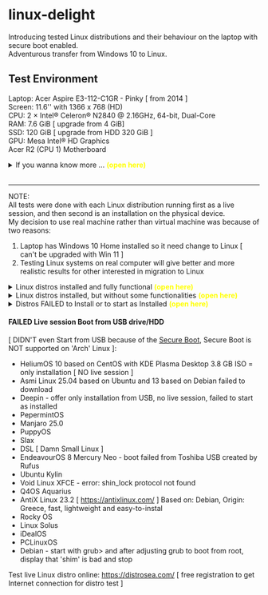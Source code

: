 # linux-delight
Introducing tested Linux distributions and their behaviour on the laptop with secure boot enabled.  
Adventurous transfer from Windows 10 to Linux.  

## Test Environment

Laptop:
Acer Aspire E3-112-C1GR - Pinky [ from 2014 ]  
Screen: 11.6'' with 1366 x 768 (HD)  
CPU: 2 × Intel® Celeron® N2840 @ 2.16GHz, 64-bit, Dual-Core  
RAM: 7.6 GiB [ upgrade from 4 GiB]  
SSD: 120 GiB [ upgrade from HDD 320 GiB ]  
GPU: Mesa Intel® HD Graphics  
Acer R2 (CPU 1) Motherboard  
<details>
<summary>If you wanna know more ... <b style="color: yellow;">(open here)</b></summary>  
<!-- comment -->
Dimensions (WxDxH): 29.1 cm x 21.1 cm x 2.12 cm<br>
Weight: 1.39 kg<br>
LCD Backlight Technology: LED backlight<br>
Widescreen: Yes<br>
Image Aspect Ratio: 16:9<br>
Max RAM Supported: 8 GB<br>
RAM Type: DDR3L SDRAM<br>
Speed: 1600 MHz<br>
Form Factor: SO-DIMM 204-pin<br>
Memory Allocation Technology: Shared Video Memory (UMA)<br>
Camera: Yes - 1280 x 720<br>
Camera Features: 720p HD movie recording, Acer Crystal Eye HD<br>
Sound: Stereo speakers, microphone<br>
Compliant Standards: High Definition Audio<br>
Wireless: 802.11b/g/n, Bluetooth 4.0<br>
Network Interface: Gigabit Ethernet<br>
Battery Capacity (Size): 2670 mAh<br>
Technology: 3-cell lithium polymer<br>
Input: AC 120/230 V (50/60 Hz)<br>
Output: 40 Watt, 19 V<br>
Interfaces: HDMI, Headphone/microphone combo jack, USB 3.0, USB 2.0, LAN<br>
Memory Card Reader: Yes (SD Card)<br>
</details><br>  

---

NOTE:  
All tests were done with each Linux distribution running first as a live session, and then second is an installation on the physical device.  
My decision to use real machine rather than virtual machine was because of two reasons:  
1. Laptop has Windows 10 Home installed so it need change to Linux [ can't be upgraded with Win 11 ]  
2. Testing Linux systems on real computer will give better and more realistic results for other interested in migration to Linux  

<details>
<summary>Linux distros installed and fully functional <b style="color: yellow;">(open here)</b></summary>  
<!-- comment -->
<p>
This Linux distributions installed and fully operational with all boxes checked - 'out-of-the-box'.</p>
<p>
Voyager Live 25.04.2 "Plucky Puffin", 4.1 GB ISO - Based on Ubuntu, with GNOME desktop<br>
[ https://voyagerlive.org/voyager-25-04/ ] a French distro based on Xubuntu.<br>
** - what this Linux distribution has to offer takes the prize for being the most user-friendly and elegant<br>
[ https://www.zdnet.com/article/voyager-23-10-might-be-my-favorite-take-on-the-gnome-desktop-to-date ]<br>

*run from USB HDD Ventoy on secure boot<br>
*Installed and run over Secure Boot<br>
*as a distro based on Ubuntu linux, it's help system is available: https://help.ubuntu.com/<br>
- Internet connected [ Firefox default ]
- mouse left click as a touchpad tap
- mouse right [ menu ] click with two fingers tap and corner click on touchpad
- Brightness and volume over keyboard keys
- Bamboo Pad graphical tablet connected and works smoothly, movement is like with touchpad
- hidden taskbar popup on pointer move over
- Audio, video on Youtube and streaming [sflix.to] works
- App window control buttons in top right corner [ Windows like ]
- 'Software' rich manager for app installation [ Brave, Chromium, Opera, Bitwarden, VSChromium, Boxes, 4K Video Downloader ]
[ FBReader, Foliate, Kate, Pinta, Free Tube, Private, Shortwave-radio, KWrite, gedit ]
- Terminal~$ 'sudo apt install kate' can also work for CMD familiar
- 'Files' file manager with all user folder shortcuts in left window panel/side
- Integrated AI Chat GPT 'Chatty' in desktop
- Alt+Tab solution: Settings -> Keyboard -> Keyboard shortcuts -> Navigation -> Switch Apps [ edit shortcut ]
- PrtSc keyboard shortcuts: Shift + PrtSc [ full screen ], Alt + PrtSc [ active app window ] auto save in Picture folder
- Bitwarden starts from Menu or Dock [ can't start from App Dashboard ]
- Mahjongg installed

- opens network WDMyCloud easily

ISSUES:
- Alt+Tab keys doesn't work by default [ 'out of the box' ], instead is 'Super' + Tab, Ubuntu combination
- Suspend of the system coused by closed laptop lid, NO 'out of the box' settings option to disable
</p>
</details>  

<details>
<summary>Linux distros installed, but without some functionalities <b style="color: yellow;">(open here)</b></summary>  
<!-- comment -->
<p>
The Linux distros listed here were installed successfully on a physical laptop with secure boot enabled, but failed to fulfil some tasks.</p>
<p></p>
</details>  

<details>
<summary>Distros FAILED to Install or to start as Installed <b style="color: yellow;">(open here)</b></summary>  
<!-- comment -->
<p>
Next Linux distros can be started from USB as a Live session, but refuse to install on laptop, or failed to start as installed.</p>
<p></p>
</details>  

#### FAILED Live session Boot from USB drive/HDD
[ DIDN'T even Start from USB because of the [Secure Boot](https://www.makeuseof.com/what-is-secure-boot-how-does-it-work/), Secure Boot is NOT supported on 'Arch' Linux ]:  
- HeliumOS 10 based on CentOS with KDE Plasma Desktop 3.8 GB ISO = only installation [ NO live session ]  
- Asmi Linux 25.04 based on Ubuntu and 13 based on Debian failed to download  
- Deepin - offer only installation from USB, no live session, failed to start as installed  
- PepermintOS  
- Manjaro 25.0  
- PuppyOS  
- Slax  
- DSL [ Damn Small Linux ]  
- EndeavourOS 8 Mercury Neo - boot failed from Toshiba USB created by Rufus  
- Ubuntu Kylin  
- Void Linux XFCE - error: shin_lock protocol not found  
- Q4OS Aquarius  
- AntiX Linux 23.2 [ https://antixlinux.com/ ] Based on: Debian, Origin: Greece, fast, lightweight and easy-to-instal  
- Rocky OS  
- Linux Solus  
- iDealOS  
- PCLinuxOS  
- Debian - start with grub> and after adjusting grub to boot from root, display that 'shim' is bad and stop  

Test live Linux distro online: https://distrosea.com/ [ free registration to get Internet connection for distro test ]  